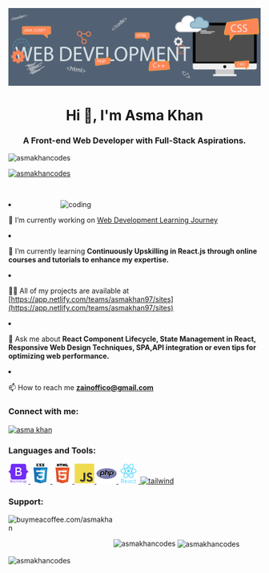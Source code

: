 ![logo](https://github.com/AsmaKhanCodes/AsmaKhanCodes/blob/main/banner-github.gif)
<h1 align="center">Hi 👋, I'm Asma Khan</h1>
<h3 align="center">A Front-end Web Developer with Full-Stack Aspirations.</h3>

<p align="left"> <img src="https://komarev.com/ghpvc/?username=asmakhancodes&label=Profile%20views&color=0e75b6&style=flat" alt="asmakhancodes" /> </p>

<p align="left"> <a href="https://github.com/ryo-ma/github-profile-trophy"><img src="https://github-profile-trophy.vercel.app/?username=asmakhancodes" alt="asmakhancodes" /></a> </p>

<p align="left"> <a href="https://twitter.com/" target="blank"><img src="https://img.shields.io/twitter/follow/?logo=twitter&style=for-the-badge" alt="" /></a> </p>
<img align="right" alt="coding" width="400" src="https://cdn.dribbble.com/users/4055494/screenshots/15215756/media/d2b66c4ca0192aa26d103448b3d1518b.gif"

- 🔭 I’m currently working on [Web Development Learning Journey]("-")

- 🌱 I’m currently learning **Continuously Upskilling in React.js through online courses and tutorials to enhance my expertise.**

- 👨‍💻 All of my projects are available at [https://app.netlify.com/teams/asmakhan97/sites](https://app.netlify.com/teams/asmakhan97/sites)

- 💬 Ask me about **React Component Lifecycle, State Management in React, Responsive Web Design Techniques, SPA,API integration or even tips for optimizing web performance.**

- 📫 How to reach me **zainoffico@gmail.com**

<h3 align="left">Connect with me:</h3>
<p align="left">
<a href="https://linkedin.com/in/asma khan" target="blank"><img align="center" src="https://raw.githubusercontent.com/rahuldkjain/github-profile-readme-generator/master/src/images/icons/Social/linked-in-alt.svg" alt="asma khan" height="30" width="40" /></a>
</p>

<h3 align="left">Languages and Tools:</h3>
<p align="left"> <a href="https://getbootstrap.com" target="_blank" rel="noreferrer"> <img src="https://raw.githubusercontent.com/devicons/devicon/master/icons/bootstrap/bootstrap-plain-wordmark.svg" alt="bootstrap" width="40" height="40"/> </a> <a href="https://www.w3schools.com/css/" target="_blank" rel="noreferrer"> <img src="https://raw.githubusercontent.com/devicons/devicon/master/icons/css3/css3-original-wordmark.svg" alt="css3" width="40" height="40"/> </a> <a href="https://www.w3.org/html/" target="_blank" rel="noreferrer"> <img src="https://raw.githubusercontent.com/devicons/devicon/master/icons/html5/html5-original-wordmark.svg" alt="html5" width="40" height="40"/> </a> <a href="https://developer.mozilla.org/en-US/docs/Web/JavaScript" target="_blank" rel="noreferrer"> <img src="https://raw.githubusercontent.com/devicons/devicon/master/icons/javascript/javascript-original.svg" alt="javascript" width="40" height="40"/> </a> <a href="https://www.php.net" target="_blank" rel="noreferrer"> <img src="https://raw.githubusercontent.com/devicons/devicon/master/icons/php/php-original.svg" alt="php" width="40" height="40"/> </a> <a href="https://reactjs.org/" target="_blank" rel="noreferrer"> <img src="https://raw.githubusercontent.com/devicons/devicon/master/icons/react/react-original-wordmark.svg" alt="react" width="40" height="40"/> </a> <a href="https://tailwindcss.com/" target="_blank" rel="noreferrer"> <img src="https://www.vectorlogo.zone/logos/tailwindcss/tailwindcss-icon.svg" alt="tailwind" width="40" height="40"/> </a> </p>

<h3 align="left">Support:</h3>
<p><a href="https://www.buymeacoffee.com/buymeacoffee.com/asmakhan"> <img align="left" src="https://cdn.buymeacoffee.com/buttons/v2/default-yellow.png" height="50" width="210" alt="buymeacoffee.com/asmakhan" /></a></p><br><br>

<p><img align="left" src="https://github-readme-stats.vercel.app/api/top-langs?username=asmakhancodes&show_icons=true&locale=en&layout=compact" alt="asmakhancodes" /></p>

<p>&nbsp;<img align="center" src="https://github-readme-stats.vercel.app/api?username=asmakhancodes&show_icons=true&locale=en" alt="asmakhancodes" /></p>

<p><img align="center" src="https://github-readme-streak-stats.herokuapp.com/?user=asmakhancodes&" alt="asmakhancodes" /></p>
